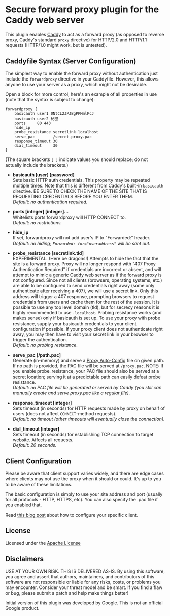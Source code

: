 # Secure forward proxy plugin for the Caddy web server
 
This plugin enables [Caddy](https://caddyserver.com) to act as a forward proxy (as opposed to reverse proxy, Caddy's standard `proxy` directive) for HTTP/2.0 and HTTP/1.1 requests (HTTP/1.0 might work, but is untested).

## Caddyfile Syntax (Server Configuration)

The simplest way to enable the forward proxy without authentication just include the `forwardproxy` directive in your Caddyfile. However, this allows anyone to use your server as a proxy, which might not be desirable.

Open a block for more control; here's an example of all properties in use (note that the syntax is subject to change):

```
forwardproxy {
    basicauth user1 0NtCL2JPJBgPPMmlPcJ
    basicauth user2 秘密
    ports     80 443
    hide_ip
    probe_resistance secretlink.localhost
    serve_pac        /secret-proxy.pac
    response_timeout 30
    dial_timeout     30
}
```

(The square brackets `[ ]` indicate values you should replace; do not actually include the brackets.)

- **basicauth [user] [password]**  
Sets basic HTTP auth credentials. This property may be repeated multiple times. Note that this is different from Caddy's built-in `basicauth` directive. BE SURE TO CHECK THE NAME OF THE SITE THAT IS REQUESTING CREDENTIALS BEFORE YOU ENTER THEM.  
_Default: no authentication required._

- **ports [integer] [integer]...**  
Whitelists ports forwardproxy will HTTP CONNECT to.  
_Default: no restrictions._

- **hide_ip**  
If set, forwardproxy will not add user's IP to "Forwarded:" header.  
_Default: no hiding; `Forwarded: for="useraddress"` will be sent out._

- **probe_resistance [secretlink.tld]**  
EXPERIMENTAL. (Here be dragons!) Attempts to hide the fact that the site is a forward proxy. Proxy will no longer respond with "407 Proxy Authentication Required" if credentials are incorrect or absent, and will attempt to mimic a generic Caddy web server as if the forward proxy is not configured. Since not all clients (browsers, operating systems, etc.) are able to be configured to send credentials right away (some only authenticate after receiving a 407), we will use a secret link. Only this address will trigger a 407 response, prompting browsers to request credentials from users and cache them for the rest of the session. It is possible to use any top level domain (tld), but for secrecy reasons it is highly recommended to use `.localhost`. Probing resistance works (and makes sense) only if basicauth is set up. To use your proxy with probe resistance, supply your basicauth credentials to your client configuration if possible. If your proxy client does not authenticate right away, you may then have to visit your secret link in your browser to trigger the authentication.  
_Default: no probing resistance._

- **serve_pac [/path.pac]**  
Generate (in-memory) and serve a [Proxy Auto-Config](https://en.wikipedia.org/wiki/Proxy_auto-config) file on given path. If no path is provided, the PAC file will be served at `/proxy.pac`. NOTE: If you enable probe_resistance, your PAC file should also be served at a secret location; serving it at a predictable path can easily defeat probe resistance.  
_Default: no PAC file will be generated or served by Caddy (you still can manually create and serve proxy.pac like a regular file)._

- **response_timeout [integer]**  
Sets timeout (in seconds) for HTTP requests made by proxy on behalf of users (does not affect `CONNECT`-method requests).  
_Default: no timeout (other timeouts will eventually close the connection)._

- **dial_timeout [integer]**  
Sets timeout (in seconds) for establishing TCP connection to target website. Affects all requests.  
_Default: 20 seconds._


## Client Configuration

Please be aware that client support varies widely, and there are edge cases where clients may not use the proxy when it should or could. It's up to you to be aware of these limitations.

The basic configuration is simply to use your site address and port (usually for all protocols - HTTP, HTTPS, etc). You can also specify the .pac file if you enabled that.

Read [this blog post](https://sfrolov.io/2017/08/secure-web-proxy-client-en) about how to configure your specific client.


## License

Licensed under the [Apache License](LICENSE)

## Disclaimers

USE AT YOUR OWN RISK. THIS IS DELIVERED AS-IS. By using this software, you agree and assert that authors, maintainers, and contributors of this software are not responsible or liable for any risks, costs, or problems you may encounter. Consider your threat model and be smart. If you find a flaw or bug, please submit a patch and help make things better!

Initial version of this plugin was developed by Google. This is not an official Google product.
